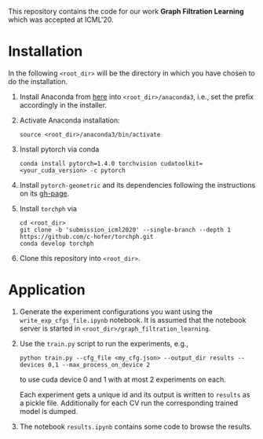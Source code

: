 This repository contains the code for our work **Graph Filtration Learning** which was accepted at ICML'20.


# Installation

In the following `<root_dir>` will be the directory in which you have chosen to do the installation.

1. Install Anaconda from [here](https://repo.anaconda.com/archive/Anaconda3-2020.07-Linux-x86_64.sh) into `<root_dir>/anaconda3`, i.e., set the prefix accordingly in the installer. 

2. Activate Anaconda installation: 

    ```
    source <root_dir>/anaconda3/bin/activate
    ```


3. Install pytorch via conda

    ```
    conda install pytorch=1.4.0 torchvision cudatoolkit=<your_cuda_version> -c pytorch
    ```



4. Install `pytorch-geometric` and its dependencies following the instructions on its [gh-page](https://github.com/rusty1s/pytorch_geometric).

5. Install `torchph` via 

    ```
    cd <root_dir>
    git clone -b 'submission_icml2020' --single-branch --depth 1 https://github.com/c-hofer/torchph.git
    conda develop torchph
    ```
6. Clone this repository into `<root_dir>`. 

# Application

1. Generate the experiment configurations you want using the `write_exp_cfgs_file.ipynb` notebook. It is assumed that the notebook server is started in `<root_dir>/graph_filtration_learning`.

2. Use the `train.py` script to run the experiments, e.g., 
    ```
    python train.py --cfg_file <my_cfg.json> --output_dir results --devices 0,1 --max_process_on_device 2 
    ```
    to use cuda device 0 and 1 with at most 2 experiments on each. 

    Each experiment gets a unique id and its output is written to `results` as a pickle file. Additionally for each CV run the corresponding trained model is dumped. 

3. The notebook `results.ipynb` contains some code to browse the results. 


